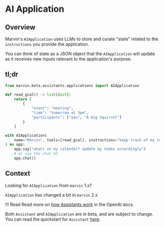 # AI Application

## Overview
Marvin's `AIApplication` uses LLMs to store and curate "state" related to the `instructions` you provide the application.

You can think of state as a JSON object that the `AIApplication` will update as it receives new inputs relevant to the application's purpose.

## tl;dr

```python
from marvin.beta.assistants.applications import AIApplication

def read_gcal() -> list[dict]:
    return [
        {
            "event": "meeting",
            "time": "tomorrow at 3pm",
            "participants": ["you", "A big Squirrel"]
        }
    ]

with AIApplication(
    name="Marvin", tools=[read_gcal], instructions="keep track of my todos"
) as app:
    app.say("whats on my calendar? update my todos accordingly")
    # or use the chat UI
    app.chat()
```

## Context
Looking for `AIApplication` from `marvin` 1.x?


`AIApplication` has changed a bit in `marvin` 2.x.



!!! Read
    Read more on [how Assistants work](https://platform.openai.com/docs/assistants/how-it-works) in the OpenAI docs.

Both `Assistant` and `AIApplication` are in beta, and are subject to change. You can read the quickstart for `Assistant` [here](https://github.com/PrefectHQ/marvin/tree/main/src/marvin/beta/assistants).

